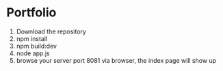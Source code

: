 # Portfolio
1. Download the repository
2. npm install
3. npm build:dev
4. node app.js
5. browse your server port 8081 via browser, the index page will show up
